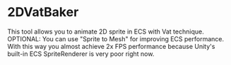 # 2DVatBaker
This tool allows you to animate 2D sprite in ECS with Vat technique.
OPTIONAL: You can use "Sprite to Mesh" for improving ECS performance. With this way you almost achieve 2x FPS performance because Unity's built-in ECS SpriteRenderer is very poor right now.
